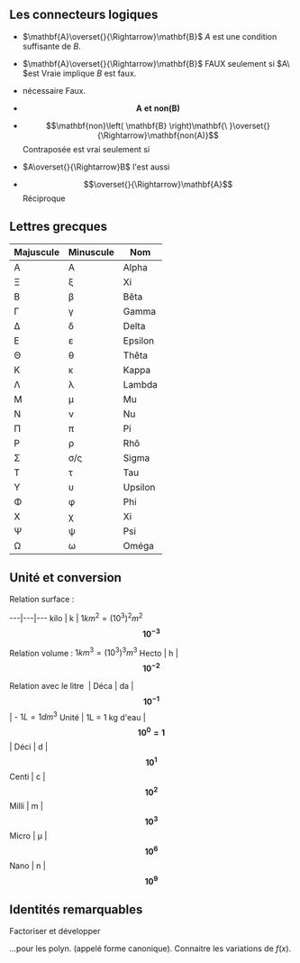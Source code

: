 
## Les connecteurs logiques

* $\mathbf{A}\overset{}{\Rightarrow}\mathbf{B}$ $A$ est une condition suffisante de $B$.
* $\mathbf{A}\overset{}{\Rightarrow}\mathbf{B}$ FAUX seulement si $A\ $est Vraie implique $B$ est faux.
*  nécessaire Faux.
* $$\mathbf{A\ et\ non(B)}$$
* $$\mathbf{non}\left( \mathbf{B} \right)\mathbf{\ }\overset{}{\Rightarrow}\mathbf{non(A)}$$ Contraposée est vrai seulement si

* $A\overset{}{\Rightarrow}B$ l'est aussi
* $$\overset{}{\Rightarrow}\mathbf{A}$$ Réciproque

## Lettres grecques

Majuscule | Minuscule | Nom 
---|---|---
Α | Α | Alpha
Ξ | ξ | Xi
Β | β | Bêta
Γ | γ | Gamma
Δ | δ | Delta
Ε | ε | Epsilon
Θ | θ | Thêta
Κ | κ | Kappa
Λ | λ | Lambda 
Μ | μ | Mu    
Ν | ν | Nu  
Π | π | Pi
Ρ | ρ | Rhô
Σ | σ/ς | Sigma
Τ | τ | Tau
Υ | υ | Upsilon
Φ | φ | Phi
Χ | χ | Xi
Ψ | ψ | Psi
Ω | ω | Oméga

## Unité et conversion

Relation surface :



---|---|---
kilo | k | 1${km}^{2} = {{(10}^{3})}^{2}m^{2}$ $$\mathbf{10}^{\mathbf{- 3}}$$ 


Relation volume : $1{km}^{3} = {{(10}^{3})}^{3}m^{3}$
Hecto | h | $$\mathbf{10}^{\mathbf{- 2}}$$ 

Relation avec le litre  |
Déca | da | $$\mathbf{10}^{\mathbf{- 1}}$$ | -   $1L = 1{dm}^{3}$ 
Unité | 1L = 1 kg d'eau | $$\mathbf{10}^{\mathbf{0}}\mathbf{= 1}$$ |
Déci  | d | $$\mathbf{10}^{\mathbf{1}}$$
Centi | c | $$\mathbf{10}^{\mathbf{2}}$$
Milli | m | $$\mathbf{10}^{\mathbf{3}}$$
Micro | μ | $$\mathbf{10}^{\mathbf{6}}$$
Nano  | n | $$\mathbf{10}^{\mathbf{9}}$$

## Identités remarquables

Factoriser et développer

...pour les polyn. (appelé forme canonique).
Connaitre les variations de $f(x)$.
